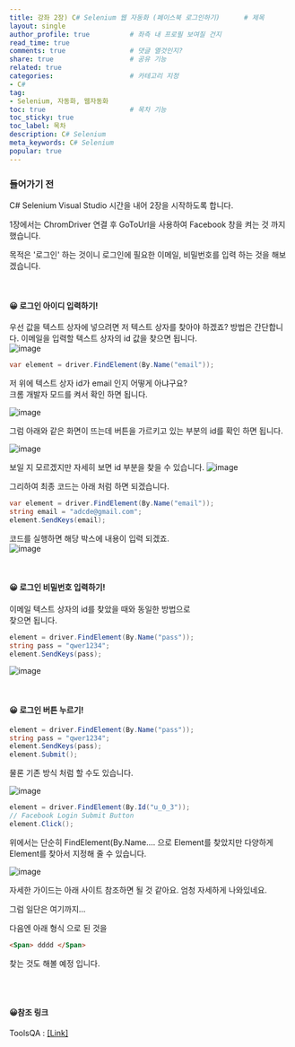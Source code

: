 ```yaml
---
title: 강좌 2장) C# Selenium 웹 자동화 (페이스북 로그인하기)      # 제목
layout: single                
author_profile: true          # 좌측 내 프로필 보여질 건지
read_time: true
comments: true                # 댓글 열것인지?
share: true                   # 공유 기능 
related: true
categories:                   # 카테고리 지정
- C#
tag:
- Selenium, 자동화, 웹자동화
toc: true                     # 목차 기능 
toc_sticky: true
toc_label: 목차  
description: C# Selenium
meta_keywords: C# Selenium
popular: true
---
```


### **들어가기 전**

C# Selenium Visual Studio
시간을 내어 2장을 시작하도록 합니다.

1장에서는 ChromDriver 연결 후 GoToUrl을 사용하여 Facebook 창을 켜는 것 까지 했습니다.

목적은 '로그인' 하는 것이니 로그인에 필요한
이메일, 비밀번호를 입력 하는 것을 해보겠습니다.

<br/>

#### **😀 로그인 아이디 입력하기!**

우선 값을 텍스트 상자에 넣으려면 저 텍스트 상자를 찾아야 하겠죠?
방법은 간단합니다.
이메일을 입력할 텍스트 상자의 id 값을 찾으면 됩니다.  
![image](https://user-images.githubusercontent.com/41108401/122145422-2e294080-ce90-11eb-9637-62ee0f892b6a.png)

~~~cs
var element = driver.FindElement(By.Name("email"));
~~~

저 위에 텍스트 상자 id가 email 인지 어떻게 아냐구요?  
크롬 개발자 모드를 켜서 확인 하면 됩니다.

![image](https://user-images.githubusercontent.com/41108401/122145478-45682e00-ce90-11eb-8320-f49586f4ad46.png)

그럼 아래와 같은 화면이 뜨는데 버튼을 가르키고 있는 부분의 id를 확인 하면 됩니다.

![image](https://user-images.githubusercontent.com/41108401/122145497-5022c300-ce90-11eb-9d95-8cd222616f88.png)

보일 지 모르겠지만 자세히 보면 id 부분을 찾을 수 있습니다.
![image](https://user-images.githubusercontent.com/41108401/122145527-603aa280-ce90-11eb-8d02-03178368efcb.png)

그리하여 최종 코드는 아래 처럼 하면 되겠습니다.

~~~cs
var element = driver.FindElement(By.Name("email"));
string email = "adcde@gmail.com";
element.SendKeys(email);
~~~
코드를 실행하면 해당 박스에 내용이 입력 되겠죠.  
![image](https://user-images.githubusercontent.com/41108401/122145579-75afcc80-ce90-11eb-9163-fd7efb7e234e.png)

<br/>

#### **😀 로그인 비밀번호 입력하기!**
이메일 텍스트 상자의 id를 찾았을 때와 동일한 방법으로  
찾으면 됩니다.
~~~cs
element = driver.FindElement(By.Name("pass"));
string pass = "qwer1234";
element.SendKeys(pass);
~~~
![image](https://user-images.githubusercontent.com/41108401/122145627-92e49b00-ce90-11eb-9666-42229ba29732.png)


<br/>

#### **😀 로그인 버튼 누르기!**

~~~cs
element = driver.FindElement(By.Name("pass"));
string pass = "qwer1234";
element.SendKeys(pass);
element.Submit();
~~~
물론 기존 방식 처럼 할 수도 있습니다.  

![image](https://user-images.githubusercontent.com/41108401/122145723-be678580-ce90-11eb-9ed1-bd57492e82a1.png)

~~~cs
element = driver.FindElement(By.Id("u_0_3"));       
// Facebook Login Submit Button
element.Click();
~~~

위에서는 단순히 FindElement(By.Name.... 으로 Element를 찾았지만 
다양하게 Element를 찾아서 지정해 줄 수 있습니다.

![image](https://user-images.githubusercontent.com/41108401/122145781-db9c5400-ce90-11eb-8313-c138d18e07e9.png)

자세한 가이드는 아래 사이트 참조하면 될 것 같아요.
엄청 자세하게 나와있네요.

그럼 일단은 여기까지...

다음엔 아래 형식 으로 된 것을
~~~html
<Span> dddd </Span>
~~~
찾는 것도 해볼 예정 입니다.

<br/>
<br/>

#### **😀참조 링크**

 ToolsQA : [[Link]](http://toolsqa.com/selenium-webdriver/findelement-and-findelements-command/)
